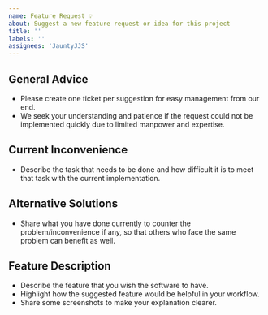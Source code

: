 ```yaml
---
name: Feature Request 💡
about: Suggest a new feature request or idea for this project 
title: ''
labels: ''
assignees: 'JauntyJJS'
---
```


## General Advice
* Please create one ticket per suggestion for easy management from our end.
* We seek your understanding and patience if the request could not be implemented quickly due to limited manpower and expertise.

## Current Inconvenience
* Describe the task that needs to be done and how difficult it is to meet that task with the current implementation.

## Alternative Solutions
* Share what you have done currently to counter the problem/inconvenience if any, so that others who face the same problem can benefit as well.

## Feature Description
* Describe the feature that you wish the software to have.
* Highlight how the suggested feature would be helpful in your workflow.
* Share some screenshots to make your explanation clearer.


